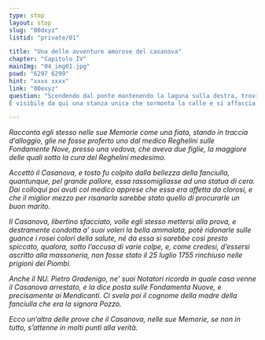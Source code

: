 ```yaml
---
type: stop
layout: stop
slug: "00dxyz"
listid: "private/01"

title: "Una delle avventure amorose del casanova"
chapter: "Capitolo IV"
mainImg: "04_img01.jpg"
pswd: "6297 6299"
hint: "xxxx xxxx"
link: "00exyz"
question: "Scendendo dal ponte mantenendo la laguna sulla destra, troviamo un passaggio in legno per la Corte Berlendis. Attraversandola ci troviamo nell’omonima calle.
È visibile da qui una stanza unica che sormonta la calle e si affaccia al canale sostenuta da due blocchi di legno su cui sono impressi due numeri. Quali sono?"

---
```

*Racconta egli stesso nelle sue Memorie come una fiata, stando in traccia d’alloggio, glie ne fosse proferto uno dal medico Reghelini sulle Fondamente Nove, presso una vedova, che aveva due figlie, la maggiore delle quali sotto la cura del Reghelini medesimo.*

*Accettò il Casanova, e tosto fu colpito dalla bellezza della fanciulla, quantunque, pel grande pallore, essa rassomigliasse ad una statua di cera. Dai colloqui poi avuti col medico apprese che essa era affetta da clorosi, e che il miglior mezzo per risanarla sarebbe stato quello di procurarle un buon marito.*

*Il Casanova, libertino sfacciato, volle egli stesso mettersi alla prova, e destramente condotta a’ suoi voleri la bella ammalata, potè ridonarle sulle guance i rosei colori della salute, né da essa si sarebbe così presto spiccato, qualora, sotto l’accusa di varie colpe, e, come credesi, d’essersi ascritto alla massoneria, non fosse stato il 25 luglio 1755 rinchiuso nelle prigioni dei Piombi.*

*Anche il NU. Pietro Gradenigo, ne’ suoi Notatori ricorda in quale casa venne il Casanova arrestato, e la dice posta sulle Fondamenta Nuove, e precisamente ai Mendicanti. Ci svela poi il cognome della madre della fanciulla che era la signora Pozzo.*

*Ecco un’altra delle prove che il Casanova, nelle sue Memorie, se non in tutto, s’attenne in molti punti alla verità.*
